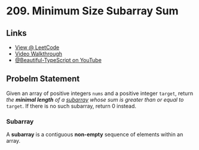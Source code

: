 # 209. Minimum Size Subarray Sum

## Links

* [View @ LeetCode](https://leetcode.com/problems/minimum-size-subarray-sum/)
* [Video Walkthrough](https://youtu.be/xIXoFwePucI)
* [@Beautiful-TypeScript on YouTube](https://www.youtube.com/@BeautifulTypeScript)

## Probelm Statement

Given an array of positive integers `nums` and a positive integer `target`, return *the **minimal length** of a [subarray](#subarray) whose sum is greater than or equal to* `target`. If there is no such subarray, return 0 instead.

### Subarray

A **subarray** is a contiguous **non-empty** sequence of elements within an array.
